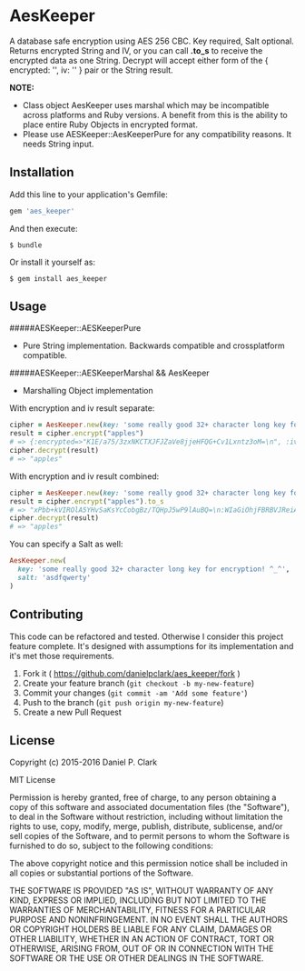 # AesKeeper

A database safe encryption using AES 256 CBC.  Key required, Salt optional.  Returns encrypted String and IV,
or you can call **.to_s** to receive the encrypted data as one String. Decrypt will accept either form of the
 { encrypted: '', iv: '' } pair or the String result.

**NOTE:**
 * Class object AesKeeper uses marshal which may be incompatible across platforms and Ruby versions. A benefit from this is the ability to place entire Ruby Objects in encrypted format.
 * Please use AESKeeper::AesKeeperPure for any compatibility reasons.  It needs String input.

## Installation

Add this line to your application's Gemfile:

```ruby
gem 'aes_keeper'
```

And then execute:

    $ bundle

Or install it yourself as:

    $ gem install aes_keeper

## Usage

#####AESKeeper::AESKeeperPure
 - Pure String implementation. Backwards compatible and crossplatform compatible.

#####AESKeeper::AESKeeperMarshal && AesKeeper
 - Marshalling Object implementation

With encryption and iv result separate:
```ruby
cipher = AesKeeper.new(key: 'some really good 32+ character long key for encryption! ^_^')
result = cipher.encrypt("apples")
# => {:encrypted=>"K1E/a75/3zxNKCTXJFJZaVe8jjeHFQG+Cv1Lxntz3oM=\n", :iv=>"uQozeVXYhaeK7Rvh1na6kA==\n"}
cipher.decrypt(result)
# => "apples" 
```

With encryption and iv result combined:
```ruby
cipher = AesKeeper.new(key: 'some really good 32+ character long key for encryption! ^_^')
result = cipher.encrypt("apples").to_s
# => "xPbb+kVIROlA5YHvSaKsYcCobgBz/TQHpJ5wP9lAuBQ=\n:WIaGiOhjFBRBVJReiA2aTA==\n"
cipher.decrypt(result)
# => "apples" 
```

You can specify a Salt as well:
```ruby
AesKeeper.new(
  key: 'some really good 32+ character long key for encryption! ^_^',
  salt: 'asdfqwerty'
)
```

## Contributing

This code can be refactored and tested.  Otherwise I consider this project feature complete.  It's designed
with assumptions for its implementation and it's met those requirements.

1. Fork it ( https://github.com/danielpclark/aes_keeper/fork )
2. Create your feature branch (`git checkout -b my-new-feature`)
3. Commit your changes (`git commit -am 'Add some feature'`)
4. Push to the branch (`git push origin my-new-feature`)
5. Create a new Pull Request

## License

Copyright (c) 2015-2016 Daniel P. Clark

MIT License

Permission is hereby granted, free of charge, to any person obtaining
a copy of this software and associated documentation files (the
"Software"), to deal in the Software without restriction, including
without limitation the rights to use, copy, modify, merge, publish,
distribute, sublicense, and/or sell copies of the Software, and to
permit persons to whom the Software is furnished to do so, subject to
the following conditions:

The above copyright notice and this permission notice shall be
included in all copies or substantial portions of the Software.

THE SOFTWARE IS PROVIDED "AS IS", WITHOUT WARRANTY OF ANY KIND,
EXPRESS OR IMPLIED, INCLUDING BUT NOT LIMITED TO THE WARRANTIES OF
MERCHANTABILITY, FITNESS FOR A PARTICULAR PURPOSE AND
NONINFRINGEMENT. IN NO EVENT SHALL THE AUTHORS OR COPYRIGHT HOLDERS BE
LIABLE FOR ANY CLAIM, DAMAGES OR OTHER LIABILITY, WHETHER IN AN ACTION
OF CONTRACT, TORT OR OTHERWISE, ARISING FROM, OUT OF OR IN CONNECTION
WITH THE SOFTWARE OR THE USE OR OTHER DEALINGS IN THE SOFTWARE.
